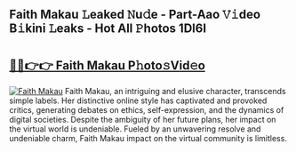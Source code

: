 ## Faith Makau 𝙻eaked 𝙽u𝚍e - Part-Aao 𝚅𝚒deo B𝚒kini 𝙻eaks - Hot All 𝙿hotos 1Dl6I

# <h2><a href="http://ld39qr3.urlbe.top/?page=Faith+Makau">🔗🔗👉👉 Faith Makau P𝚑oto𝚜Vid𝚎o</a></h2>

[![Faith Makau](https://i.imgur.com/eBuTRDB.gif)](http://ld39qr3.urlbe.top/?page=Faith+Makau)
Faith Makau, an intriguing and elusive character, transcends simple labels. Her distinctive online style has captivated and provoked critics, generating debates on ethics, self-expression, and the dynamics of digital societies. Despite the ambiguity of her future plans, her impact on the virtual world is undeniable. Fueled by an unwavering resolve and undeniable charm, Faith Makau impact on the virtual community is limitless.
